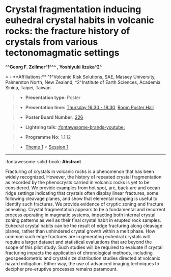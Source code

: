 # Crystal fragmentation inducing euhedral crystal habits in volcanic rocks: the fracture history of crystals from various tectonomagmatic settings

**^^Georg F. Zellmer^1^^^ , Yoshiyuki Iizuka^2^**

<!-- more -->> - **Affiliations:** ^1^Volcanic Risk Solutions, SAE, Massey University, Palmerston North, New Zealand; ^2^Institute of Earth Sciences, Academia Sinica, Taipei, Taiwan

> - **Presentation type:** Poster

> - **Presentation time:** [Thursday 16:30 - 18:30](../sessions_comparison.md#__tabbed_3_6), [Room Poster Hall](../maps_venue.md#__tabbed_1_1)

> - **Poster Board Number:** [226](../map_poster_boards.md#thursday)

> - **Lightning talk:** [:fontawesome-brands-youtube:](https://youtu.be/qdowrVMT3M0)

> - **Programme No:** 1.1.12

> - [Theme 1](../theme1.md) > [Session 1](../sessions/session-1-1.md)

--- 

:fontawesome-solid-book: **Abstract**

Fracturing of crystals in volcanic rocks is a phenomenon that has been widely recognized. However, the history of repeated crystal fragmentation as recorded by the phenocrysts carried in volcanic rocks is yet to be considered. We provide examples from hot spot, arc, back-arc and ocean ridge settings indicating that crystals often display linear fractures, some following cleavage planes, and show that elemental mapping is useful to identify such fractures. We provide evidence of cryptic zoning and fracture annealing. Crystal fragmentation appears to be a fundamental and recurrent process operating in magmatic systems, impacting both internal crystal zoning patterns as well as their final crystal habit in erupted rock samples. Euhedral crystal habits can be the result of edge fracturing along cleavage planes, rather than unhindered crystal growth within a melt phase. How common such edge fractures are in generating euhedral crystals will require a larger dataset and statistical evaluations that are beyond the scope of this pilot study. Such studies will be required to evaluate if crystal fracturing impacts the application of chronological methods, including geospeedometric and crystal size distribution studies directed at volcanic hazard mitigation. Either way, the use of advanced imaging techniques to decipher pre-eruptive processes remains paramount.

